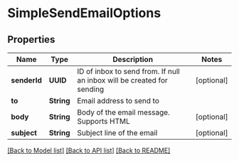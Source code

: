 # SimpleSendEmailOptions

## Properties
Name | Type | Description | Notes
------------ | ------------- | ------------- | -------------
**senderId** | **UUID** | ID of inbox to send from. If null an inbox will be created for sending | [optional] 
**to** | **String** | Email address to send to | 
**body** | **String** | Body of the email message. Supports HTML | [optional] 
**subject** | **String** | Subject line of the email | [optional] 

[[Back to Model list]](../README#documentation-for-models) [[Back to API list]](../README#documentation-for-api-endpoints) [[Back to README]](../README)


